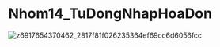 # Nhom14_TuDongNhapHoaDon

![z6917654370462_2817f81f026235364ef69cc6d6056fcc](https://github.com/user-attachments/assets/796d237e-658e-4dfe-ab84-8e9dcaffcbcf)

